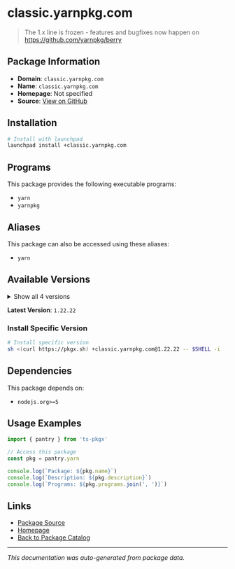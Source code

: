 # classic.yarnpkg.com

> The 1.x line is frozen - features and bugfixes now happen on https://github.com/yarnpkg/berry

## Package Information

- **Domain**: `classic.yarnpkg.com`
- **Name**: `classic.yarnpkg.com`
- **Homepage**: Not specified
- **Source**: [View on GitHub](https://github.com/pkgxdev/pantry/tree/main/projects/classic.yarnpkg.com/package.yml)

## Installation

```bash
# Install with launchpad
launchpad install +classic.yarnpkg.com
```

## Programs

This package provides the following executable programs:

- `yarn`
- `yarnpkg`

## Aliases

This package can also be accessed using these aliases:

- `yarn`

## Available Versions

<details>
<summary>Show all 4 versions</summary>

- `1.22.22`, `1.22.21`, `1.22.20`, `1.22.19`

</details>

**Latest Version**: `1.22.22`

### Install Specific Version

```bash
# Install specific version
sh <(curl https://pkgx.sh) +classic.yarnpkg.com@1.22.22 -- $SHELL -i
```

## Dependencies

This package depends on:

- `nodejs.org>=5`

## Usage Examples

```typescript
import { pantry } from 'ts-pkgx'

// Access this package
const pkg = pantry.yarn

console.log(`Package: ${pkg.name}`)
console.log(`Description: ${pkg.description}`)
console.log(`Programs: ${pkg.programs.join(', ')}`)
```

## Links

- [Package Source](https://github.com/pkgxdev/pantry/tree/main/projects/classic.yarnpkg.com/package.yml)
- [Homepage](#)
- [Back to Package Catalog](../package-catalog.md)

---

*This documentation was auto-generated from package data.*
